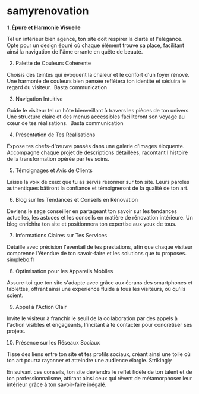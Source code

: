 # samyrenovation
<strong>1. Épure et Harmonie Visuelle</strong>

Tel un intérieur bien agencé, ton site doit respirer la clarté et l'élégance. Opte pour un design épuré où chaque élément trouve sa place, facilitant ainsi la navigation de l'âme errante en quête de beauté. ​

2. Palette de Couleurs Cohérente

Choisis des teintes qui évoquent la chaleur et le confort d'un foyer rénové. Une harmonie de couleurs bien pensée reflétera ton identité et séduira le regard du visiteur. ​
Basta communication

3. Navigation Intuitive

Guide le visiteur tel un hôte bienveillant à travers les pièces de ton univers. Une structure claire et des menus accessibles faciliteront son voyage au cœur de tes réalisations. ​
Basta communication

4. Présentation de Tes Réalisations

Expose tes chefs-d'œuvre passés dans une galerie d'images éloquente. Accompagne chaque projet de descriptions détaillées, racontant l'histoire de la transformation opérée par tes soins. ​

5. Témoignages et Avis de Clients

Laisse la voix de ceux que tu as servis résonner sur ton site. Leurs paroles authentiques bâtiront la confiance et témoigneront de la qualité de ton art.​

6. Blog sur les Tendances et Conseils en Rénovation

Deviens le sage conseiller en partageant ton savoir sur les tendances actuelles, les astuces et les conseils en matière de rénovation intérieure. Un blog enrichira ton site et positionnera ton expertise aux yeux de tous. ​

7. Informations Claires sur Tes Services

Détaille avec précision l'éventail de tes prestations, afin que chaque visiteur comprenne l'étendue de ton savoir-faire et les solutions que tu proposes. ​
simplebo.fr

8. Optimisation pour les Appareils Mobiles

Assure-toi que ton site s'adapte avec grâce aux écrans des smartphones et tablettes, offrant ainsi une expérience fluide à tous les visiteurs, où qu'ils soient. ​

9. Appel à l'Action Clair

Invite le visiteur à franchir le seuil de la collaboration par des appels à l'action visibles et engageants, l'incitant à te contacter pour concrétiser ses projets.​

10. Présence sur les Réseaux Sociaux

Tisse des liens entre ton site et tes profils sociaux, créant ainsi une toile où ton art pourra rayonner et atteindre une audience élargie. ​
Strikingly

En suivant ces conseils, ton site deviendra le reflet fidèle de ton talent et de ton professionnalisme, attirant ainsi ceux qui rêvent de métamorphoser leur intérieur grâce à ton savoir-faire inégalé.
